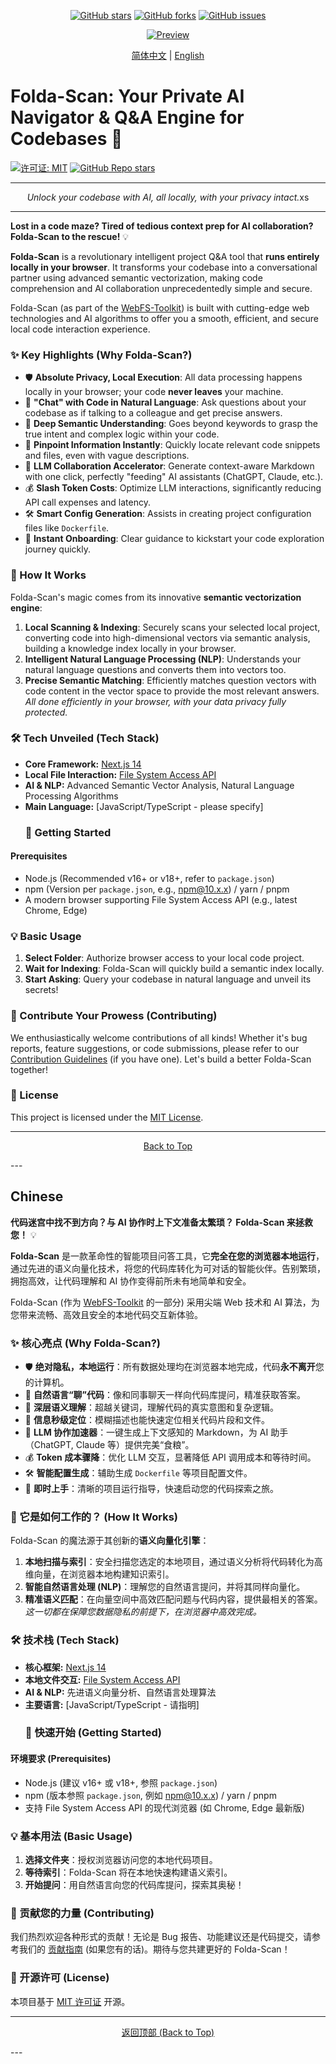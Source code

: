 <!-- GitHub Badges -->
<p align="center">
  <a href="https://github.com/oldjs/web-code-agent/stargazers"><img src="https://img.shields.io/github/stars/oldjs/web-code-agent?style=social" alt="GitHub stars"></a>
  <a href="https://github.com/oldjs/web-code-agent/network/members"><img src="https://img.shields.io/github/forks/oldjs/web-code-agent?style=social" alt="GitHub forks"></a>
  <a href="https://github.com/oldjs/web-code-agent/issues"><img src="https://img.shields.io/github/issues/oldjs/web-code-agent" alt="GitHub issues"></a>
</p>

<p align="center">
  <a href="https://github.com/oldjs/web-code-agent/blob/main/preview.md">
    <img src="https://img.shields.io/badge/Preview-Click%20Here-blue" alt="Preview">
  </a>
</p>

<p align="center">
  <a href="#zh-cn">简体中文</a> | <a href="#en-us">English</a>
</p>

# Folda-Scan: Your Private AI Navigator & Q&A Engine for Codebases 🚀
[![许可证: MIT](https://img.shields.io/badge/License-MIT-green.svg)](https://opensource.org/licenses/MIT)
[![GitHub Repo stars](https://img.shields.io/github/stars/oldjs/web-code-agent?style=social)](https://github.com/oldjs/web-code-agent/stargazers)

---

<p align="center">
  <em>Unlock your codebase with AI, all locally, with your privacy intact.</em>xs
</p>

---

<a name="en-us"></a>

**Lost in a code maze? Tired of tedious context prep for AI collaboration? Folda-Scan to the rescue!** 💡

**Folda-Scan** is a revolutionary intelligent project Q&A tool that **runs entirely locally in your browser**. It transforms your codebase into a conversational partner using advanced semantic vectorization, making code comprehension and AI collaboration unprecedentedly simple and secure.

Folda-Scan (as part of the [WebFS-Toolkit](https://github.com/oldjs/web-code-agent)) is built with cutting-edge web technologies and AI algorithms to offer you a smooth, efficient, and secure local code interaction experience.

### ✨ Key Highlights (Why Folda-Scan?)

- 🛡️ **Absolute Privacy, Local Execution**: All data processing happens locally in your browser; your code **never leaves** your machine.
- 💬 **"Chat" with Code in Natural Language**: Ask questions about your codebase as if talking to a colleague and get precise answers.
- 🧠 **Deep Semantic Understanding**: Goes beyond keywords to grasp the true intent and complex logic within your code.
- 🎯 **Pinpoint Information Instantly**: Quickly locate relevant code snippets and files, even with vague descriptions.
- 🤖 **LLM Collaboration Accelerator**: Generate context-aware Markdown with one click, perfectly "feeding" AI assistants (ChatGPT, Claude, etc.).
- 💰 **Slash Token Costs**: Optimize LLM interactions, significantly reducing API call expenses and latency.
- 🛠️ **Smart Config Generation**: Assists in creating project configuration files like `Dockerfile`.
- 🚀 **Instant Onboarding**: Clear guidance to kickstart your code exploration journey quickly.

### 🚀 How It Works

Folda-Scan's magic comes from its innovative **semantic vectorization engine**:

1.  **Local Scanning & Indexing**: Securely scans your selected local project, converting code into high-dimensional vectors via semantic analysis, building a knowledge index locally in your browser.
2.  **Intelligent Natural Language Processing (NLP)**: Understands your natural language questions and converts them into vectors too.
3.  **Precise Semantic Matching**: Efficiently matches question vectors with code content in the vector space to provide the most relevant answers.
    _All done efficiently in your browser, with your data privacy fully protected._

### 🛠️ Tech Unveiled (Tech Stack)

- **Core Framework:** [Next.js 14](https://nextjs.org/)
- **Local File Interaction:** [File System Access API](https://developer.mozilla.org/en-US/docs/Web/API/File_System_Access_API)
- **AI & NLP:** Advanced Semantic Vector Analysis, Natural Language Processing Algorithms
- **Main Language:** [JavaScript/TypeScript - please specify]
  ### 🏁 Getting Started

#### Prerequisites

- Node.js (Recommended v16+ or v18+, refer to `package.json`)
- npm (Version per `package.json`, e.g., npm@10.x.x) / yarn / pnpm
- A modern browser supporting File System Access API (e.g., latest Chrome, Edge)

### 💡 Basic Usage

1.  **Select Folder**: Authorize browser access to your local code project.
2.  **Wait for Indexing**: Folda-Scan will quickly build a semantic index locally.
3.  **Start Asking**: Query your codebase in natural language and unveil its secrets!

### 🤝 Contribute Your Prowess (Contributing)

We enthusiastically welcome contributions of all kinds! Whether it's bug reports, feature suggestions, or code submissions, please refer to our [Contribution Guidelines](CONTRIBUTING.md) (if you have one). Let's build a better Folda-Scan together!

### 📄 License

This project is licensed under the [MIT License](LICENSE).

---

<p align="center">
  <a href="#en-us">Back to Top</a>
</p>
---

<a name="zh-cn"></a>

## Chinese

**代码迷宫中找不到方向？与 AI 协作时上下文准备太繁琐？ Folda-Scan 来拯救您！** 💡

**Folda-Scan** 是一款革命性的智能项目问答工具，它**完全在您的浏览器本地运行**，通过先进的语义向量化技术，将您的代码库转化为可对话的智能伙伴。告别繁琐，拥抱高效，让代码理解和 AI 协作变得前所未有地简单和安全。

Folda-Scan (作为 [WebFS-Toolkit](https://github.com/oldjs/web-code-agent) 的一部分) 采用尖端 Web 技术和 AI 算法，为您带来流畅、高效且安全的本地代码交互新体验。

### ✨ 核心亮点 (Why Folda-Scan?)

- 🛡️ **绝对隐私，本地运行**：所有数据处理均在浏览器本地完成，代码**永不离开**您的计算机。
- 💬 **自然语言“聊”代码**：像和同事聊天一样向代码库提问，精准获取答案。
- 🧠 **深层语义理解**：超越关键词，理解代码的真实意图和复杂逻辑。
- 🎯 **信息秒级定位**：模糊描述也能快速定位相关代码片段和文件。
- 🤖 **LLM 协作加速器**：一键生成上下文感知的 Markdown，为 AI 助手（ChatGPT, Claude 等）提供完美“食粮”。
- 💰 **Token 成本骤降**：优化 LLM 交互，显著降低 API 调用成本和等待时间。
- 🛠️ **智能配置生成**：辅助生成 `Dockerfile` 等项目配置文件。
- 🚀 **即时上手**：清晰的项目运行指导，快速启动您的代码探索之旅。

### 🚀 它是如何工作的？ (How It Works)

Folda-Scan 的魔法源于其创新的**语义向量化引擎**：

1.  **本地扫描与索引**：安全扫描您选定的本地项目，通过语义分析将代码转化为高维向量，在浏览器本地构建知识索引。
2.  **智能自然语言处理 (NLP)**：理解您的自然语言提问，并将其同样向量化。
3.  **精准语义匹配**：在向量空间中高效匹配问题与代码内容，提供最相关的答案。
    _这一切都在保障您数据隐私的前提下，在浏览器中高效完成。_

### 🛠️ 技术栈 (Tech Stack)

- **核心框架:** [Next.js 14](https://nextjs.org/)
- **本地文件交互:** [File System Access API](https://developer.mozilla.org/en-US/docs/Web/API/File_System_Access_API)
- **AI & NLP:** 先进语义向量分析、自然语言处理算法
- **主要语言:** [JavaScript/TypeScript - 请指明]
  ### 🏁 快速开始 (Getting Started)

#### 环境要求 (Prerequisites)

- Node.js (建议 v16+ 或 v18+, 参照 `package.json`)
- npm (版本参照 `package.json`, 例如 npm@10.x.x) / yarn / pnpm
- 支持 File System Access API 的现代浏览器 (如 Chrome, Edge 最新版)

### 💡 基本用法 (Basic Usage)

1.  **选择文件夹**：授权浏览器访问您的本地代码项目。
2.  **等待索引**：Folda-Scan 将在本地快速构建语义索引。
3.  **开始提问**：用自然语言向您的代码库提问，探索其奥秘！

### 🤝 贡献您的力量 (Contributing)

我们热烈欢迎各种形式的贡献！无论是 Bug 报告、功能建议还是代码提交，请参考我们的 [贡献指南](CONTRIBUTING.md) (如果您有的话)。期待与您共建更好的 Folda-Scan！

### 📄 开源许可 (License)

本项目基于 [MIT 许可证](LICENSE) 开源。

---

<p align="center">
  <a href="#zh-cn">返回顶部 (Back to Top)</a>
</p>
---
